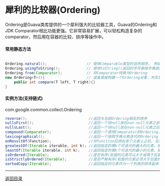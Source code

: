 犀利的比较器(Ordering)
===
Ordering是Guava类库提供的一个犀利强大的比较器工具，Guava的Ordering和JDK Comparator相比功能更强。它非常容易扩展，可以轻松构造复杂的comparator，然后用在容器的比较、排序等操作中。

#### 常用静态方法

```java  

Ordering.natural();                  // 使用Comparable类型的自然顺序， 例如：整数从小到大，字符串是按字典顺序;  
Ordering.usingToString();            // 使用toString()返回的字符串按字典顺序进行排序；
Ordering.from(Comparator);           // 将Comparator转换为Ordering
new Ordering<T>(){                   // 或者直接构建一个Ordering对象，并实现compare方法
	public int compare(T left, T right){}
}
```


#### 实例方法(支持链式)
com.google.common.collect.Ordering

```java   
reverse();                            //返回与当前Ordering相反的排序   
nullsFirst();                         //返回一个将null放在non-null元素之前的Ordering，其他的和原始的Ordering一样  
nullsLast();                          //返回一个将null放在non-null元素之后的Ordering，其他的和原始的Ordering一样  
compound(Comparator);                 //返回一个使用Comparator的Ordering，Comparator作为第二排序元素  
lexicographical();                    //返回一个按照字典元素迭代的Ordering  
onResultOf(Function);                 //将function应用在各个元素上之后, 在使用原始ordering进行排序  
greatestOf(Iterable iterable, int k); //返回指定的第k个可迭代的最大的元素，按照当前Ordering从最大到最小的顺序  
leastOf(Iterable iterable, int k);    //返回指定的第k个可迭代的最小的元素，按照当前Ordering从最小到最大的顺序  
isOrdered(Iterable);                  //是否有序(前面的元素可以大于或等于后面的元素)，Iterable不能少于2个元素
isStrictlyOrdered(Iterable);          //是否严格有序(前面的元素必须大于后面的元素)，Iterable不能少于两个元素  
sortedCopy(Iterable);                 //返回指定的元素作为一个列表的排序副本

```

------
[返回目录](README.md)

